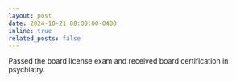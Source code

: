 ```yaml
---
layout: post
date: 2024-10-21 08:00:00-0400
inline: true
related_posts: false
---
```


Passed the board license exam and received board certification in psychiatry.
